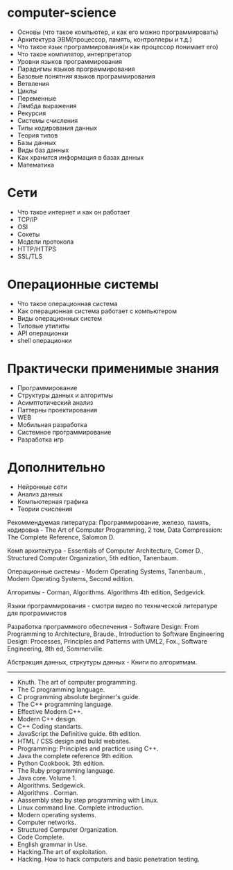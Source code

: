 # computer-science

- Основы (что такое компьютер, и как его можно программировать)
- Архитектура ЭВМ(процессор, память, контроллеры и т.д.)
- Что такое язык программирования(и как процессор понимает его) 
- Что такое компилятор, интерпретатор 
- Уровни языков программирования
- Парадигмы языков программирования 
- Базовые понятния языков программирования 
- Ветвления 
- Циклы 
- Переменные 
- Лямбда выражения
- Рекурсия 
- Системы счисления
- Типы кодирования данных
- Теория типов 
- Базы данных
- Виды баз данных
- Как хранится информация в базах данных
- Математика
# Сети
- Что такое интернет и как он работает
- TCP/IP 
- OSI 
- Сокеты 
- Модели протокола 
- HTTP/HTTPS 
- SSL/TLS 
# Операционные системы
- Что такое операционная система 
- Как операционная система работает с компьютером 
- Виды операционных систем 
- Типовые утилиты 
- API операционки 
- shell операционки
# Практически применимые знания
- Программирование
- Структуры данных и алгоритмы
- Асимптотический анализ 
- Паттерны проектирования 
- WEB 
- Мобильная разработка 
- Системное программирование 
- Разработка игр 
# Дополнительно 
- Нейронные сети 
- Анализ данных 
- Компьютерная графика 
- Теории счисления


Рекоммендуемая литература:
Программирование, железо, память, кодировка - The Art of Computer Programming, 2 том, Data Compression: The Complete Reference, Salomon D.

Комп архитектура - Essentials of Computer Architecture, Comer D., Structured Computer Organization, 5th edition, Tanenbaum. 

Операционные системы - Modern Operating Systems, Tanenbaum., Modern Operating Systems, Second edition.

Алгоритмы - Corman, Algorithms. Algorithms 4th edition, Sedgevick.

Языки программирования - смотри видео по технической литературе для программистов

Разработка программного обеспечения - Software Design: From Programming to Architecture, Braude., Introduction to Software Engineering Design: Processes, Principles and Patterns with UML2, Fox., Software Engineering, 8th ed, Sommerville.

Абстракция данных, стркутуры данных - Книги по алгоритмам.

---

- Knuth. The art of computer programming.
- The C programming language.
- C programming absolute beginner's guide.
- The C++ programming language.
- Effective Modern C++.
- Modern C++ design.
- C++ Coding standarts.
- JavaScript the Definitive guide. 6th edition.
- HTML / CSS design and build websites.
- Programming: Principles and practice using C++.
- Java the complete reference 9th edition.
- Python Cookbook. 3th edition.
- The Ruby programming language.
- Java core. Volume 1.
- Algorithms. Sedgewick.
- Algorithms . Corman.
- Aassembly step by step programming with Linux.
- Linux command line. Complete introduction.
- Modern operating systems.
- Computer networks.
- Structured Computer Organization.
- Code Complete.
- English grammar in Use.
- Hacking.The art of exploitation.
- Hacking. How to hack computers and basic penetration testing.
